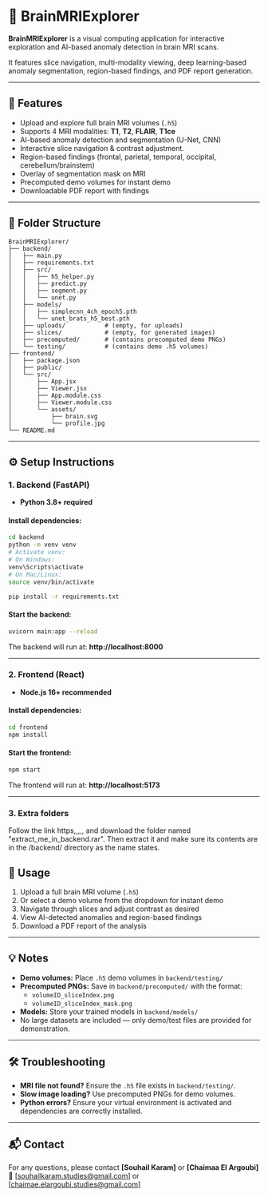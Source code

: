 # 🧠 BrainMRIExplorer

**BrainMRIExplorer** is a visual computing application for interactive exploration and AI-based anomaly detection in brain MRI scans.

It features slice navigation, multi-modality viewing, deep learning-based anomaly segmentation, region-based findings, and PDF report generation.

---

## 🚀 Features

- Upload and explore full brain MRI volumes (`.h5`)
- Supports 4 MRI modalities: **T1**, **T2**, **FLAIR**, **T1ce**
- AI-based anomaly detection and segmentation (U-Net, CNN)
- Interactive slice navigation & contrast adjustment.
- Region-based findings (frontal, parietal, temporal, occipital, cerebellum/brainstem)
- Overlay of segmentation mask on MRI
- Precomputed demo volumes for instant demo
- Downloadable PDF report with findings

---

## 📁 Folder Structure

```
BrainMRIExplorer/
├── backend/
│   ├── main.py
│   ├── requirements.txt
│   ├── src/
│   │   ├── h5_helper.py
│   │   ├── predict.py
│   │   ├── segment.py
│   │   └── unet.py
│   ├── models/
│   │   ├── simplecnn_4ch_epoch5.pth
│   │   └── unet_brats_h5_best.pth
│   ├── uploads/           # (empty, for uploads)
│   ├── slices/            # (empty, for generated images)
│   ├── precomputed/       # (contains precomputed demo PNGs)
│   └── testing/           # (contains demo .h5 volumes)
├── frontend/
│   ├── package.json
│   ├── public/
│   └── src/
│       ├── App.jsx
│       ├── Viewer.jsx
│       ├── App.module.css
│       ├── Viewer.module.css
│       └── assets/
│           ├── brain.svg
│           └── profile.jpg
└── README.md
```

---

## ⚙️ Setup Instructions

### 1. Backend (FastAPI)

- **Python 3.8+ required**

#### Install dependencies:

```bash
cd backend
python -m venv venv
# Activate venv:
# On Windows:
venv\Scripts\activate
# On Mac/Linux:
source venv/bin/activate

pip install -r requirements.txt
```

#### Start the backend:

```bash
uvicorn main:app --reload
```

The backend will run at: **http://localhost:8000**

---

### 2. Frontend (React)

- **Node.js 16+ recommended**

#### Install dependencies:

```bash
cd frontend
npm install
```

#### Start the frontend:

```bash
npm start
```

The frontend will run at: **http://localhost:5173**

---

### 3. Extra folders

Follow the link https,,,,, and download the folder named "extract_me_in_backend.rar". Then extract it and make sure its contents are in the /backend/ directory as the name states.

## 🧪 Usage

1. Upload a full brain MRI volume (`.h5`)
2. Or select a demo volume from the dropdown for instant demo
3. Navigate through slices and adjust contrast as desired
4. View AI-detected anomalies and region-based findings
5. Download a PDF report of the analysis

---

## 💡 Notes

- **Demo volumes:** Place `.h5` demo volumes in `backend/testing/`
- **Precomputed PNGs:** Save in `backend/precomputed/` with the format:
  - `volumeID_sliceIndex.png`
  - `volumeID_sliceIndex_mask.png`
- **Models:** Store your trained models in `backend/models/`
- No large datasets are included — only demo/test files are provided for demonstration.

---

## 🛠️ Troubleshooting

- **MRI file not found?** Ensure the `.h5` file exists in `backend/testing/`.
- **Slow image loading?** Use precomputed PNGs for demo volumes.
- **Python errors?** Ensure your virtual environment is activated and dependencies are correctly installed.

---

## 📬 Contact

For any questions, please contact **[Souhail Karam]** or **[Chaimaa El Argoubi]**
📧 [souhailkaram.studies@gmail.com] or [chaimae.elargoubi.studies@gmail.com]